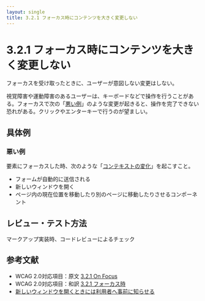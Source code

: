 ```yaml
---
layout: single
title: 3.2.1 フォーカス時にコンテンツを大きく変更しない
---
```


# 3.2.1 フォーカス時にコンテンツを大きく変更しない

フォーカスを受け取ったときに、ユーザーが意図しない変更はしない。

視覚障害や運動障害のあるユーザーは、キーボードなどで操作を行うことがある。フォーカスで次の「[悪い例](/a11y-guidelines/3/2/1#悪い例)」のような変更が起きると、操作を完了できない恐れがある。クリックやエンターキーで行うのが望ましい。

## 具体例

### 悪い例

要素にフォーカスした時、次のような「[コンテキストの変化](https://waic.jp/docs/UNDERSTANDING-WCAG20/consistent-behavior-receive-focus.html#context-changedef)」を起こすこと。

- フォームが自動的に送信される
- 新しいウィンドウを開く
- ページ内の現在位置を移動したり別のページに移動したりさせるコンポーネント

## レビュー・テスト方法  

マークアップ実装時、コードレビューによるチェック

## 参考文献

- WCAG 2.0対応項目：原文 [3.2.1 On Focus](https://www.w3.org/TR/2008/REC-WCAG20-20081211/#consistent-behavior-receive-focus)
- WCAG 2.0対応項目：和訳 [3.2.1 フォーカス時](https://waic.jp/docs/WCAG20/Overview.html#consistent-behavior-receive-focus)
- [新しいウィンドウを開くときには利用者へ事前に知らせる](https://waic.jp/docs/WCAG-TECHS/G201.html)
